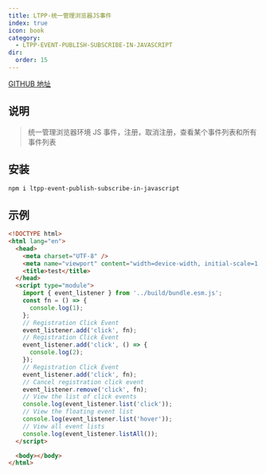 ```yaml
---
title: LTPP-统一管理浏览器JS事件
index: true
icon: book
category:
  - LTPP-EVENT-PUBLISH-SUBSCRIBE-IN-JAVASCRIPT
dir:
  order: 15
---
```


<Share colorful />
<Catalog />

[GITHUB 地址](https://github.com/ltpp-universe/ltpp-event-publish-subscribe-in-javascript)

## 说明

> 统一管理浏览器环境 JS 事件，注册，取消注册，查看某个事件列表和所有事件列表

## 安装

```sh
npm i ltpp-event-publish-subscribe-in-javascript
```

## 示例

```html
<!DOCTYPE html>
<html lang="en">
  <head>
    <meta charset="UTF-8" />
    <meta name="viewport" content="width=device-width, initial-scale=1.0" />
    <title>test</title>
  </head>
  <script type="module">
    import { event_listener } from '../build/bundle.esm.js';
    const fn = () => {
      console.log(1);
    };
    // Registration Click Event
    event_listener.add('click', fn);
    // Registration Click Event
    event_listener.add('click', () => {
      console.log(2);
    });
    // Registration Click Event
    event_listener.add('click', fn);
    // Cancel registration click event
    event_listener.remove('click', fn);
    // View the list of click events
    console.log(event_listener.list('click'));
    // View the floating event list
    console.log(event_listener.list('hover'));
    // View all event lists
    console.log(event_listener.listAll());
  </script>

  <body></body>
</html>
```

<Bottom />
